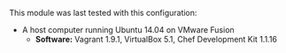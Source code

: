 This module  was last tested with this configuration:

* A host computer running Ubuntu 14.04 on VMware Fusion
  * **Software:** Vagrant 1.9.1, VirtualBox 5.1, Chef Development Kit 1.1.16
